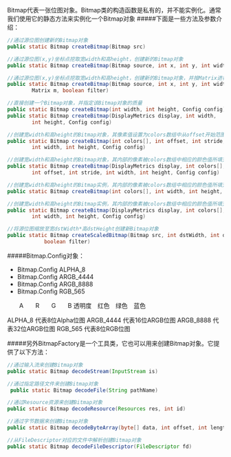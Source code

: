 Bitmap代表一张位图对象。Bitmap类的构造函数是私有的，并不能实例化。通常我们使用它的静态方法来实例化一个Bitmap对象
#####下面是一些方法及参数介绍：
```java
//通过源位图创建新的Bitmap对象
public static Bitmap createBitmap(Bitmap src)

//通过源位图(x,y)坐标点挖取宽width和高height，创建新的Bitmap对象
public static Bitmap createBitmap(Bitmap source, int x, int y, int width, int height)

//通过源位图(x,y)坐标点挖取宽width和高height，创建新的Bitmap对象，并按Matrix进行变换
public static Bitmap createBitmap(Bitmap source, int x, int y, int width, int height,
		Matrix m, boolean filter)

//直接创建一个Bitmap对象，并指定该Bitmap对象的质量
public static Bitmap createBitmap(int width, int height, Config config)
public static Bitmap createBitmap(DisplayMetrics display, int width,
		int height, Config config)

//创建宽width和高height的Bitmap对象，其像素值设置为colors数组中从offset开始范围为stride的值。
public static Bitmap createBitmap(int colors[], int offset, int stride,
		int width, int height, Config config)

//创建宽width和高height的Bitmap对象，其内部的像素被colors数组中相应的颜色值所填充。
public static Bitmap createBitmap(DisplayMetrics display, int colors[],
		int offset, int stride, int width, int height, Config config)

//创建宽width和高height的Bitmap实例，其内部的像素被colors数组中相应的颜色值所填充。
public static Bitmap createBitmap(int colors[], int width, int height, Config config)

//创建宽width和高height的Bitmap实例，其内部的像素被colors数组中相应的颜色值所填充。
public static Bitmap createBitmap(DisplayMetrics display, int colors[],
		int width, int height, Config config)

//将源位图缩放至宽dstWidth*高dstHeight创建新Bitmap对象
public static Bitmap createScaledBitmap(Bitmap src, int dstWidth, int dstHeight,
            boolean filter)
```

#####Bitmap.Config对象：

- Bitmap.Config ALPHA_8   
- Bitmap.Config ARGB_4444   
- Bitmap.Config ARGB_8888   
- Bitmap.Config RGB_565  

　　A　　R　　G　　B
透明度　红色　绿色　蓝色

ALPHA_8        代表8位Alpha位图
ARGB_4444      代表16位ARGB位图
ARGB_8888     代表32位ARGB位图
RGB_565         代表8位RGB位图

#####另外BitmapFactory是一个工具类，它也可以用来创建Bitmap对象。它提供了以下方法：
```java
//通过输入流来创建Bitmap对象
public static Bitmap decodeStream(InputStream is) 

//通过指定路径文件来创建Bitmap对象
 public static Bitmap decodeFile(String pathName) 

//通过Resource资源来创建Bitmap对象
public static Bitmap decodeResource(Resources res, int id)

//通过字节数据来创建Bitmap对象
public static Bitmap decodeByteArray(byte[] data, int offset, int length)

//从FileDescriptor对应的文件中解析创建Bitmap对象
public static Bitmap decodeFileDescriptor(FileDescriptor fd) 
```